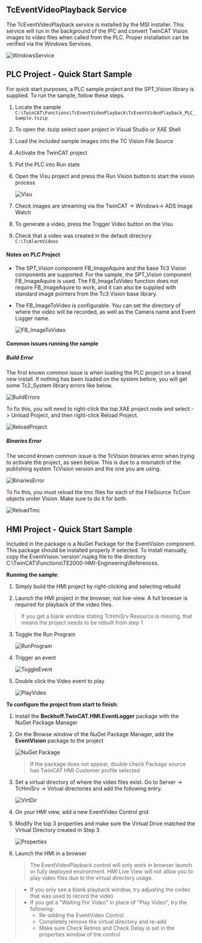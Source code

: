 ## TcEventVideoPlayback Service

The TcEventVideoPlayback service is installed by the MSI installer. This service will run in the background of the IPC and convert TwinCAT Vision images to video files when called from the PLC. Proper installation can be verified via the Windows Services.



![WindowsService](../Images/WindowsService.PNG)

## PLC Project - Quick Start Sample

For quick start purposes, a PLC sample project and the SPT_Vision library is supplied. To run the sample, follow these steps. 

1. Locate the sample ```C:\TwinCAT\Functions\TcEventVideoPlayback\TcEventVideoPlayback_PLC_Sample.tszip```

2. To open the .tszip select open project in Visual Studio or XAE Shell

3. Load the included sample images into the TC Vision File Source

4. Activate the TwinCAT project

5. Put the PLC into Run state

6. Open the Visu project and press the Run Vision button to start the vision process

   ![Visu](../Images/Visu.PNG)

7. Check images are streaming via the TwinCAT -> Windows-> ADS Image Watch

8. To generate a video, press the Trigger Video button on the Visu

9. Check that a video was created in the default directory ```C:\TcAlarmVideos```

#### Notes on PLC Project

- The SPT_Vision component FB_ImageAquire and the base Tc3 Vision components are supported. For the sample, the SPT_Vision component FB_ImageAquire is used. The FB_ImageToVideo function does not require FB_ImageAquire to work, and it can also be supplied with standard image pointers from the Tc3 Vision base library.

  

- The FB_ImageToVideo is configurable. You can set the directory of where the video will be recorded, as well as the Camera name and Event Logger name.

  ![FB_ImageToVideo](../Images/FB_ImageToVideo.PNG)
  
#### Common issues running the sample

##### Build Error

The first known common issue is when loading the PLC project on a brand new install. If nothing has been loaded on the system before, you will get some Tc2_System library errors like below.



![BuildErrors](../Images/BuildErrors.png)

To fix this, you will need to right-click the top XAE project node and select -> Unload Project, and then right-click Reload Project.

![ReloadProject](../Images/ReloadProject.PNG)
      
##### Binaries Error

The second known common issue is the TcVision binaries error when trying to activate the project, as seen below. This is due to a mismatch of the publishing system TcVision version and the one you are using.

![BinariesError](../Images/BinariesError.png)


To fix this, you must reload the tmc files for each of the FileSource TcCom objects under Vision. Make sure to do it for both.
      
![ReloadTmc](../Images/ReloadTmc.PNG)



## HMI Project - Quick Start Sample

Included in the package is a NuGet Package for the EventVision component. This package should be installed properly if selected. To install manually, copy the EventVision.'version'.nupkg file to the directory C:\TwinCAT\Functions\TE2000-HMI-Engineering\References.

**Running the sample**:

1. Simply build the HMI project by right-clicking and selecting rebuild

2. Launch the HMI project in the browser, not live-view. A full browser is required for playback of the video files.

> If you get a blank window stating TcHmiSrv Resource is missing, that means the project needs to be rebuilt from step 1

3. Toggle the Run Program

    ![RunProgram](../Images/HMIUsage1.png)


4. Trigger an event

    ![ToggleEvent](../Images/HMIUsage2.png)

5. Double click the Video event to play

    ![PlayVideo](../Images/PlayVideo.PNG)



**To configure the project from start to finish**:

1. Install the **Beckhoff.TwinCAT.HMI.EventLogger** package with the NuGet Package Manager

2. On the Browse window of the NuGet Package Manager, add the **EventVision** package to the project

    ![NuGet Package](../Images/NugetPackage.PNG)

    > If the package does not appear, double check Package source has TwinCAT HMI Customer profile selected

3. Set a virtual directory of where the video files exist. Go to Server -> TcHmiSrv -> Virtual directories and add the following entry.

    ![VirtDir](../Images/VirtDir.PNG)

4. On your HMI view, add a new EventVideo Control grid

5. Modify the top 3 properties and make sure the Virtual Drive matched the Virtual Directory created in Step 3

    ![Properties](../Images/Properties.PNG)

6. Launch the HMI in a browser

    > The EventVideoPlayback control will only work in browser launch or fully deployed environment. HMI Live View will not allow you to play video files due to the virtual directory usage.


> - If you only see a blank playback window, try adjusting the codec that was used to record the video
>- If you get a "Waiting For Video" in place of "Play Video", try the following:
>   - Re-adding the EventVideo Control
>   - Completely remove the virtual directory and re-add
>   - Make sure Check Retires and Check Delay is set in the properties window of the control
